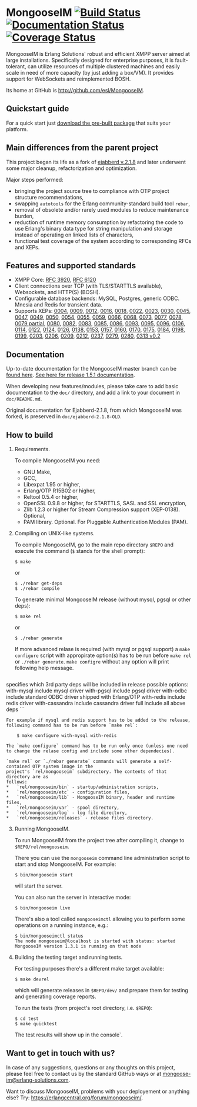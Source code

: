 MongooseIM  [![Build Status](https://travis-ci.org/esl/MongooseIM.svg?branch=master)](https://travis-ci.org/esl/MongooseIM) [![Documentation Status](https://readthedocs.org/projects/mongooseim/badge/?version=latest)](https://readthedocs.org/projects/mongooseim/?badge=latest) [![Coverage Status](https://img.shields.io/coveralls/esl/MongooseIM.svg)](https://coveralls.io/r/esl/MongooseIM?branch=master)
============
MongooseIM is Erlang Solutions' robust and efficient XMPP
server aimed at large installations. Specifically designed for enterprise purposes,
it is fault-tolerant, can utilize resources of multiple clustered machines
and easily scale in need of more capacity (by just adding a box/VM).
It provides support for WebSockets and reimplemented BOSH.

Its home at GitHub is http://github.com/esl/MongooseIM.


Quickstart guide
----------------
For a quick start just
[download the pre-built package](https://www.erlang-solutions.com/downloads/download-mongooseim)
that suits your platform.


Main differences from the parent project
----------------------------------------
This project began its life as a fork of
[ejabberd v.2.1.8](https://github.com/processone/ejabberd)
and later underwent some major cleanup, refactorization and optimization.

Major steps performed:
*   bringing the project source tree to compliance with OTP project structure
    recommendations,
*   swapping `autotools` for the Erlang community-standard build tool `rebar`,
*   removal of obsolete and/or rarely used modules to reduce maintenance
    burden,
*   reduction of runtime memory consumption by refactoring the code
    to use Erlang's binary data type for string manipulation and storage
    instead of operating on linked lists of characters,
*   functional test coverage of the system according to corresponding
    RFCs and XEPs.


Features and supported standards
--------------------------------

*   XMPP Core: [RFC 3920](https://tools.ietf.org/html/rfc3920),
    [RFC 6120](https://tools.ietf.org/html/rfc6120)
*   Client connections over TCP (with TLS/STARTTLS available), Websockets,
    and HTTP(S) (BOSH).
*   Configurable database backends: MySQL, Postgres, generic ODBC. Mnesia
    and Redis for transient data.
*   Supports XEPs: [0004](http://xmpp.org/extentions/xep-0004.html), [0009](http://xmpp.org/extentions/xep-0009.html), [0012](http://xmpp.org/extentions/xep-0012.html), [0016](http://xmpp.org/extentions/xep-0016.html), [0018](http://xmpp.org/extentions/xep-0018.html), [0022](http://xmpp.org/extentions/xep-0022.html), [0023](http://xmpp.org/extentions/xep-0023.html), [0030](http://xmpp.org/extentions/xep-0030.html), [0045](http://xmpp.org/extentions/xep-0045.html), [0047](http://xmpp.org/extentions/xep-0047.html), [0049](http://xmpp.org/extentions/xep-0049.html), [0050](http://xmpp.org/extentions/xep-0050.html), [0054](http://xmpp.org/extentions/xep-0054.html), [0055](http://xmpp.org/extentions/xep-0055.html), [0059](http://xmpp.org/extentions/xep-0059.html), [0066](http://xmpp.org/extentions/xep-0066.html), [0068](http://xmpp.org/extentions/xep-0068.html), [0073](http://xmpp.org/extentions/xep-0073.html), [0077](http://xmpp.org/extentions/xep-0077.html), [0078](http://xmpp.org/extentions/xep-0078.html), [0079 partial](http://xmpp.org/extentions/xep-0079.html), [0080](http://xmpp.org/extentions/xep-0080.html), [0082](http://xmpp.org/extentions/xep-0082.html), [0083](http://xmpp.org/extentions/xep-0083.html), [0085](http://xmpp.org/extentions/xep-0085.html), [0086](http://xmpp.org/extentions/xep-0086.html), [0093](http://xmpp.org/extentions/xep-0093.html), [0095](http://xmpp.org/extentions/xep-0095.html), [0096](http://xmpp.org/extentions/xep-0096.html), [0106](http://xmpp.org/extentions/xep-0106.html), [0114](http://xmpp.org/extentions/xep-0114.html), [0122](http://xmpp.org/extentions/xep-0122.html), [0124](http://xmpp.org/extentions/xep-0124.html), [0126](http://xmpp.org/extentions/xep-0126.html), [0138](http://xmpp.org/extentions/xep-0138.html), [0153](http://xmpp.org/extentions/xep-0153.html), [0157](http://xmpp.org/extentions/xep-0157.html), [0160](http://xmpp.org/extentions/xep-0160.html), [0170](http://xmpp.org/extentions/xep-0170.html), [0175](http://xmpp.org/extentions/xep-0175.html), [0184](http://xmpp.org/extentions/xep-0184.html), [0198](http://xmpp.org/extentions/xep-0198.html), [0199](http://xmpp.org/extentions/xep-0199.html), [0203](http://xmpp.org/extentions/xep-0203.html), [0206](http://xmpp.org/extentions/xep-0206.html), [0209](http://xmpp.org/extentions/xep-0209.html), [0212](http://xmpp.org/extentions/xep-0212.html), [0237](http://xmpp.org/extentions/xep-0237.html), [0279](http://xmpp.org/extentions/xep-0279.html), [0280](http://xmpp.org/extentions/xep-0280.html), [0313 v0.2](http://xmpp.org/extensions/attic/xep-0313-0.2.html)


Documentation
-------------

Up-to-date documentation for the MongooseIM master branch can be
[found here](http://mongooseim.readthedocs.org/en/latest/).
[See here for release 1.5.1 documentation](http://mongooseim.readthedocs.org/en/1.5.1/).

When developing new features/modules, please take care to add basic documentation
to the `doc/` directory, and add a link to your document in `doc/README.md`.

Original documentation for Ejabberd-2.1.8, from which MongooseIM was forked, is preserved
in `doc/ejabberd-2.1.8-OLD`.



How to build
------------
1.  Requirements.

    To compile MongooseIM you need:
    *   GNU Make,
    *   GCC,
    *   Libexpat 1.95 or higher,
    *   Erlang/OTP R15B02 or higher,
    *   Reltool 0.5.4 or higher,
    *   OpenSSL 0.9.8 or higher, for STARTTLS, SASL and SSL encryption,
    *   Zlib 1.2.3 or higher for Stream Compression support (XEP-0138). Optional,
    *   PAM library. Optional. For Pluggable Authentication Modules (PAM).

2.  Compiling on UNIX-like systems.

    To compile MongooseIM, go to the main repo directory `$REPO` and execute
    the command (`$` stands for the shell prompt):

        $ make

    or

        $ ./rebar get-deps
        $ ./rebar compile

    To generate minimal MongooseIM release (without mysql, pgsql or other deps):

        $ make rel

    or

        $ ./rebar generate

    If more advanced relase is required (with mysql or pgsql support) a `make configure` script with appropirate option(s) has to be run before `make rel` or `./rebar generate`. `make configre` without any option will print following help message.

    ```
specifies which 3rd party deps will be included in release
possible options:
with-mysql	include mysql driver
with-pgsql	include pgsql driver
with-odbc	include standard ODBC driver shipped with Erlang/OTP
with-redis	include redis driver
with-cassandra	include cassandra driver
full		include all above deps
    ```

    For example if mysql and redis support has to be added to the release, following command has to be run before `make rel`:

        $ make configure with-mysql with-redis

    The `make configure` command has to be run only once (unless one need to change the relase config and include some other dependecies).

    `make rel` or `./rebar generate` commands will generate a self-contained OTP system image in the
    project's `rel/mongooseim` subdirectory. The contents of that directory are as
    follows:
    *   `rel/mongooseim/bin` - startup/administration scripts,
    *   `rel/mongooseim/etc` - configuration files,
    *   `rel/mongooseim/lib` - MongooseIM binary, header and runtime files,
    *   `rel/mongooseim/var` - spool directory,
    *   `rel/mongooseim/log` - log file directory,
    *   `rel/mongooseim/releases` - release files directory.

3.  Running MongooseIM.

    To run MongooseIM from the project tree after compiling it, change
    to `$REPO/rel/mongooseim`.

    There you can use the `mongooseim` command line administration script to
    start and stop MongooseIM. For example:

        $ bin/mongooseim start

    will start the server.

    You can also run the server in interactive mode:

        $ bin/mongooseim live

    There's also a tool called `mongooseimctl` allowing you to perform some
    operations on a running instance, e.g.:

        $ bin/mongooseimctl status
        The node mongooseim@localhost is started with status: started
        MongooseIM version 1.3.1 is running on that node

4.  Building the testing target and running tests.

    For testing purposes there's a different make target available:

        $ make devrel

    which will generate releases in `$REPO/dev/` and prepare
    them for testing and generating coverage reports.

    To run the tests (from project's root directory, i.e. `$REPO`):

        $ cd test
        $ make quicktest

    The test results will show up in the console`.


Want to get in touch with us?
-----------------------------
In case of any suggestions, questions or any thoughts on this project,
please feel free to contact us by the standard GitHub ways or at
<a href='mailto:mongoose-im@erlang-solutions.com'>mongoose-im@erlang-solutions.com</a>.

Want to discuss MongooseIM, problems with your deployement or anything else?
Try: <a href='https://erlangcentral.org/forum/mongooseim/'>https://erlangcentral.org/forum/mongooseim/</a>.
